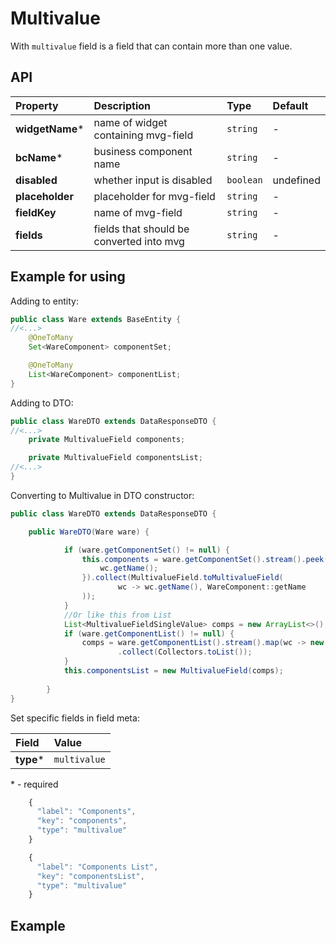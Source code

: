 # Multivalue
With `multivalue` field is a field that can contain more than one value.

## API
| Property | Description | Type | Default |
|:---|:---| :---| :---|
| **widgetName*** | name of widget containing mvg-field | `string` | - |
| **bcName*** | business component name | `string` | - |
| **disabled** | whether input is disabled | `boolean` | undefined |
| **placeholder** | placeholder for mvg-field | `string` | - |
| **fieldKey** | name of mvg-field | `string` | - |
| **fields** | fields that should be converted into mvg | `string` | - |

## Example for using
Adding to entity:
```java
public class Ware extends BaseEntity {
//<...>
    @OneToMany
    Set<WareComponent> componentSet;

    @OneToMany
    List<WareComponent> componentList;
}
```
Adding to DTO:
```java
public class WareDTO extends DataResponseDTO {
//<...>
    private MultivalueField components;

    private MultivalueField componentsList;
//<...>
}
```
Converting to Multivalue in DTO constructor:
```java
public class WareDTO extends DataResponseDTO {

    public WareDTO(Ware ware) {

            if (ware.getComponentSet() != null) {
                this.components = ware.getComponentSet().stream().peek(wc -> {
                    wc.getName();
                }).collect(MultivalueField.toMultivalueField(
                        wc -> wc.getName(), WareComponent::getName
                ));
            }
            //Or like this from List
            List<MultivalueFieldSingleValue> comps = new ArrayList<>();
            if (ware.getComponentList() != null) {
                comps = ware.getComponentList().stream().map(wc -> new MultivalueFieldSingleValue(wc.getId().toString(), wc.getName()))
                        .collect(Collectors.toList());
            }
            this.componentsList = new MultivalueField(comps);
    
        }
}
```
Set specific fields in field meta:

| Field | Value |
|:---|:---|
| **type*** | `multivalue` |

\* - required
```ts
    {
      "label": "Components",
      "key": "components",
      "type": "multivalue"
    }
```
```ts
    {
      "label": "Components List",
      "key": "componentsList",
      "type": "multivalue"
    }
```

## Example
